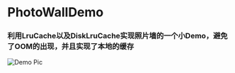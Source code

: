 # PhotoWallDemo
### 利用LruCache以及DiskLruCache实现照片墙的一个小Demo，避免了OOM的出现，并且实现了本地的缓存
![Demo Pic](https://github.com/zhangchao0916/PhotoWallDemo/blob/master/gif/demo.gif)
